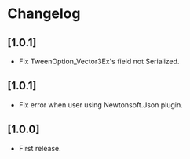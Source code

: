 # Changelog

## [1.0.1]
- Fix TweenOption_Vector3Ex's field not Serialized.

## [1.0.1]
- Fix error when user using Newtonsoft.Json plugin.

## [1.0.0]
- First release.